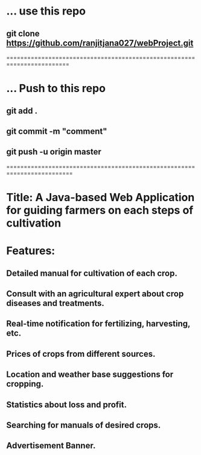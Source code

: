 
# ... use this repo
## git clone https://github.com/ranjitjana027/webProject.git
========================================================================
# ... Push to this repo
## git add .
## git commit -m "comment"
## git push -u origin master


=========================================================================





# Title: A Java-based Web Application for guiding farmers on each steps of cultivation
# Features:
##  Detailed manual for cultivation of each crop.
##  Consult with an agricultural expert about crop diseases and treatments.
##  Real-time notification for fertilizing, harvesting, etc.
##  Prices of crops from different sources.
##  Location and weather base suggestions for cropping.
##  Statistics about loss and profit.
##  Searching for manuals of desired crops.
##  Advertisement Banner. 
